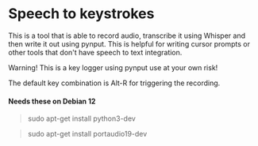 # Speech to keystrokes

This is a tool that is able to record audio, transcribe it using Whisper and then write it out using pynput.
This is helpful for writing cursor prompts or other tools that don't have speech to text integration.

Warning! This is a key logger using pynput use at your own risk!

The default key combination is Alt-R for triggering the recording.

#### Needs these on Debian 12

> sudo apt-get install python3-dev

> sudo apt-get install portaudio19-dev